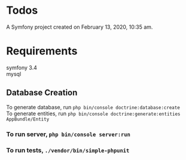 Todos
=========

A Symfony project created on February 13, 2020, 10:35 am.
# Requirements
 symfony 3.4  
 mysql
## Database Creation
  To generate database, run `php bin/console doctrine:database:create`  
  To generate entities, run `php bin/console doctrine:generate:entities AppBundle/Entity`  
  
### To run server, `php bin/console server:run`
### To run tests, `./vendor/bin/simple-phpunit`